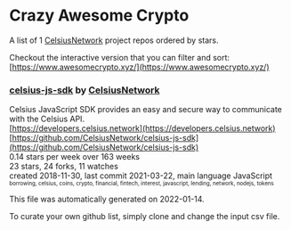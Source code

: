 # Crazy Awesome Crypto
A list of 1 [CelsiusNetwork](https://github.com/CelsiusNetwork) project repos ordered by stars.  

Checkout the interactive version that you can filter and sort: 
[https://www.awesomecrypto.xyz/](https://www.awesomecrypto.xyz/)  


### [celsius-js-sdk](https://github.com/CelsiusNetwork/celsius-js-sdk) by [CelsiusNetwork](https://github.com/CelsiusNetwork)  
Celsius JavaScript SDK provides an easy and secure way to communicate with the Celsius API.  
[https://developers.celsius.network](https://developers.celsius.network)  
[https://github.com/CelsiusNetwork/celsius-js-sdk](https://github.com/CelsiusNetwork/celsius-js-sdk)  
0.14 stars per week over 163 weeks  
23 stars, 24 forks, 11 watches  
created 2018-11-30, last commit 2021-03-22, main language JavaScript  
<sub><sup>borrowing, celsius, coins, crypto, financial, fintech, interest, javascript, lending, network, nodejs, tokens</sup></sub>


This file was automatically generated on 2022-01-14.  

To curate your own github list, simply clone and change the input csv file.  